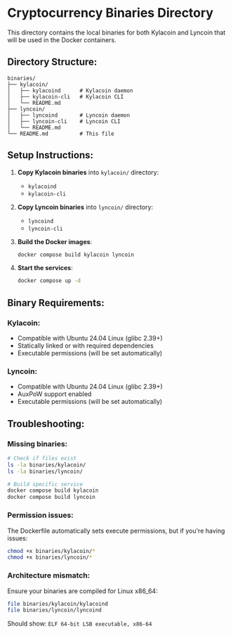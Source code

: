 # Cryptocurrency Binaries Directory

This directory contains the local binaries for both Kylacoin and Lyncoin that will be used in the Docker containers.

## Directory Structure:

```
binaries/
├── kylacoin/
│   ├── kylacoind      # Kylacoin daemon
│   ├── kylacoin-cli   # Kylacoin CLI
│   └── README.md
├── lyncoin/
│   ├── lyncoind       # Lyncoin daemon
│   ├── lyncoin-cli    # Lyncoin CLI
│   └── README.md
└── README.md          # This file
```

## Setup Instructions:

1. **Copy Kylacoin binaries** into `kylacoin/` directory:

   - `kylacoind`
   - `kylacoin-cli`

2. **Copy Lyncoin binaries** into `lyncoin/` directory:

   - `lyncoind`
   - `lyncoin-cli`

3. **Build the Docker images**:

   ```bash
   docker compose build kylacoin lyncoin
   ```

4. **Start the services**:
   ```bash
   docker compose up -d
   ```

## Binary Requirements:

### Kylacoin:

- Compatible with Ubuntu 24.04 Linux (glibc 2.39+)
- Statically linked or with required dependencies
- Executable permissions (will be set automatically)

### Lyncoin:

- Compatible with Ubuntu 24.04 Linux (glibc 2.39+)
- AuxPoW support enabled
- Executable permissions (will be set automatically)

## Troubleshooting:

### Missing binaries:

```bash
# Check if files exist
ls -la binaries/kylacoin/
ls -la binaries/lyncoin/

# Build specific service
docker compose build kylacoin
docker compose build lyncoin
```

### Permission issues:

The Dockerfile automatically sets execute permissions, but if you're having issues:

```bash
chmod +x binaries/kylacoin/*
chmod +x binaries/lyncoin/*
```

### Architecture mismatch:

Ensure your binaries are compiled for Linux x86_64:

```bash
file binaries/kylacoin/kylacoind
file binaries/lyncoin/lyncoind
```

Should show: `ELF 64-bit LSB executable, x86-64`
